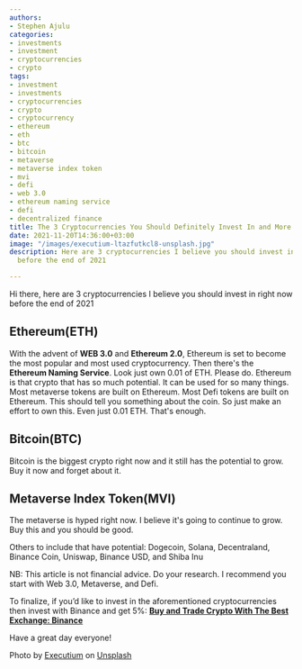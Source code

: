 ```yaml
---
authors:
- Stephen Ajulu
categories:
- investments
- investment
- cryptocurrencies
- crypto
tags:
- investment
- investments
- cryptocurrencies
- crypto
- cryptocurrency
- ethereum
- eth
- btc
- bitcoin
- metaverse
- metaverse index token
- mvi
- defi
- web 3.0
- ethereum naming service
- defi
- decentralized finance
title: The 3 Cryptocurrencies You Should Definitely Invest In and More
date: 2021-11-20T14:36:00+03:00
image: "/images/executium-ltazfutkcl8-unsplash.jpg"
description: Here are 3 cryptocurrencies I believe you should invest in right now
  before the end of 2021

---
```

Hi there, here are 3 cryptocurrencies I believe you should invest in right now before the end of 2021

## Ethereum(ETH)

With the advent of **WEB 3.0** and **Ethereum 2.0**, Ethereum is set to become the most popular and most used cryptocurrency. Then there's the **Ethereum Naming Service**. Look just own 0.01 of ETH. Please do. Ethereum is that crypto that has so much potential. It can be used for so many things. Most metaverse tokens are built on Ethereum. Most Defi tokens are built on Ethereum. This should tell you something about the coin. So just make an effort to own this. Even just 0.01 ETH. That's enough.

## Bitcoin(BTC)

Bitcoin is the biggest crypto right now and it still has the potential to grow. Buy it now and forget about it.

## Metaverse Index Token(MVI)

The metaverse is hyped right now. I believe it's going to continue to grow. Buy this and you should be good.

Others to include that have potential: Dogecoin, Solana, Decentraland, Binance Coin, Uniswap, Binance USD, and Shiba Inu

NB: This article is not financial advice. Do your research. I recommend you start with Web 3.0, Metaverse, and Defi.

To finalize, if you’d like to invest in the aforementioned cryptocurrencies then invest with Binance and get 5%: [**Buy and Trade Crypto With The Best Exchange: Binance**](https://www.jadeblack.co/?ref=kuzqn53jomp-)

Have a great day everyone!

Photo by [Executium](https://unsplash.com/@executium?utm_source=unsplash&utm_medium=referral&utm_content=creditCopyText) on [Unsplash](https://unsplash.com/?utm_source=unsplash&utm_medium=referral&utm_content=creditCopyText)
